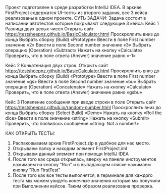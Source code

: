 Проект подготовлен в среде разработки IntelliJ IDEA.
В архиве FirstProject содержатся UI-тесты из второго задания, все 3 кейса реализованы в одном проекте.
СУТЬ ЗАДАЧИ:
Задача состоит в написании автотестов которые покрывают следующие 3 кейса:
Кейс 1 Разница двух целых чисел
Открыть сайт https://testsheepnz.github.io/BasicCalculator.html 
Проскроллить вниз до конца
Выбрать сборку (Build) «Prototype»
Ввести в поле First number значение «2»
Ввести в поле Second number значение «3»
Выбрать операцию (Operation) «Subtract»
Нажать на кнопку «Calculate»
Проверить, что в поле ответа (Answer) значение равно «-1»

Кейс 2 Конкатенация двух строк.
Открыть сайт https://testsheepnz.github.io/BasicCalculator.html 
Проскроллить вниз до конца
Выбрать сборку (Build) «Prototype»
Ввести в поле First number значение «gs»
Ввести в поле Second number значение «bu»
Выбрать операцию (Operation) «Concatenate»
Нажать на кнопку «Calculate»
Проверить, что в поле ответа (Answer) значение равно «gsbu»

Кейс 3 Появление сообщения при вводе строки в поле
Открыть сайт https://testsheepnz.github.io/random-number.html 
Проскроллить вниз до конца
Выбрать сборку (Select Build) «Demo»
Нажать на кнопку «Roll the dice»
Ввести в поле значение «string»
Нажать на кнопку «Submit»
Проверить, что появилось сообщение «string: Not a number!»

КАК ОТКРЫТЬ ТЕСТЫ:
1. Распаковываем архив FirstProject.zip в удобное для нас место.
2. Открываем папку и находим элемент FirstProject.iml
3. Открываем данный элемент при помощи IntelliJ IDEA
4. После того как среда открылась, вверху на панели инструментов нажимаем на кнопку "Run" и в выпадающем списке нажимаем кнопку "Run FirstTest"
5. После того как все тесты выполнятся, в терминале для каждого теста мы можем увидеть конечные значения которые мы получили при Выполнении кейсов. Таким образом реализована проверка.
